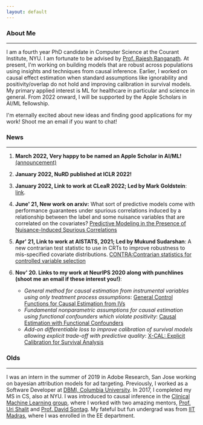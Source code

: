 ```yaml
---
layout: default
---
```


### About Me
* * *

I am a fourth year PhD candidate in Computer Science at the Courant Institute, NYU. I am fortunate to be advised by [Prof. Rajesh Ranganath](https://cims.nyu.edu/~rajeshr/).
At present, I'm working on building models that are robust across populations using insights and techniques from causal inference.
Earlier, I worked on causal effect estimation when standard assumptions like ignorability and positivity/overlap do not hold and improving calibration in survival models.
My primary applied interest is ML for healthcare in particular and science in general.
From 2022 onward, I will be supported by the Apple Scholars in AI/ML fellowship.


I'm eternally excited about new ideas and finding good applications for my work! Shoot me an email if you want to chat!

### News 
* * * 
  1. **March 2022, Very happy to be named an Apple Scholar in AI/ML!** [(announcement)](https://machinelearning.apple.com/updates/apple-scholars-aiml-2022)  
  
  3. **January 2022, NuRD published at ICLR 2022!**   
  
  4. **January 2022, Link to work at CLeaR 2022; Led by Mark Goldstein**: [link](https://arxiv.org/abs/2112.00881).   
  
  7. **June' 21, New work on arxiv:** What sort of predictive models come with performance guarantees under spurious correlations induced by a relationship between the label and some nuisance variables that are correlated on the covariates? [Predictive Modeling in the Presence of Nuisance-Induced Spurious Correlations](https://arxiv.org/abs/2107.00520)   

  8. **Apr' 21, Link to work at AISTATS, 2021; Led by Mukund Sudarshan**: A new contrarian test statistic to use in CRTs to improve robustness to mis-specified covariate distributions. [CONTRA:Contrarian statistics for controlled variable selection](http://proceedings.mlr.press/v130/sudarshan21a.html)

  9. **Nov' 20. Links to my work at NeurIPS 2020 along with punchlines (shoot me an email if these interest you!)**:  
      - *General method for causal estimation from instrumental variables using only treatment process assumptions*: [General Control Functions for Causal Estimation from IVs](https://papers.nips.cc/paper/2020/hash/604f2c31e67034642b288d76a8df11d5-Abstract.html) 
      - *Fundamental nonparametric assumptions for causal estimation using functional confounders which violate positivity*:  [Causal Estimation with Functional Confounders
](https://papers.nips.cc/paper/2020/hash/36dcd524971019336af02550264b8a08-Abstract.html) 
      - *Add-on differentiable loss to improve calibration of survival models allowing explicit trade-off with predictive quality*: [X-CAL: Explicit Calibration for Survival Analysis
](https://papers.nips.cc/paper/2020/hash/d4a93297083a23cc099f7bd6a8621131-Abstract.html) 

<!-- 1. Sept'20. 3 papers at NeurIPS 2020 including [GCFN](https://arxiv.org/abs/1907.03451). New versions coming soon.
1. Sept'20. Helping out a bit with the [ML4H](https://ml4health.github.io/2020/) workshop. Submit all your recent amazing healthcare papers!
1. July'20. Qualified. Slides coming.
1. July'19. [Generalized Control Functions via Variational Decoupling ](https://arxiv.org/abs/1907.03451) up on arXiv.
2. Oct'18. [Removing Hidden Confounding by Experimental Grounding](https://papers.nips.cc/paper/8286-removing-hidden-confounding-by-experimental-grounding) in NeurIPS 2018. -->

### Olds

* * *

I was an intern in the summer of 2019 in Adobe Research, San Jose working on bayesian attribution models for ad targeting. Previously, I worked as a Software Developer at [DBMI, Columbia University](https://www.dbmi.columbia.edu/). In 2017, I completed my MS in CS, also at NYU. I was introduced to causal inference in the [Clinical Machine Learning group](clinicalml.org), where I worked with two amazing mentors, [Prof. Uri Shalit](https://web.iem.technion.ac.il/en/people/userprofile/urishalit.html) and [Prof. David Sontag](https://people.csail.mit.edu/dsontag/). My fateful but fun undergrad was from [IIT Madras](https://www.iitm.ac.in), where I was enrolled in the EE department.

<!-- ## Header 2

> This is a blockquote following a header.
>
> When something is important enough, you do it even if the odds are not in your favor.

### Header 3

```js
// Javascript code with syntax highlighting.
var fun = function lang(l) {
  dateformat.i18n = require('./lang/' + l)
  return true;
}
```

```ruby
# Ruby code with syntax highlighting
GitHubPages::Dependencies.gems.each do |gem, version|
  s.add_dependency(gem, "= #{version}")
end
``` -->

<!-- #### Header 4

*   This is an unordered list following a header.
*   This is an unordered list following a header.
*   This is an unordered list following a header.

##### Header 5

1.  This is an ordered list following a header.
2.  This is an ordered list following a header.
3.  This is an ordered list following a header. -->

<!-- ###### Header 6

| head1        | head two          | three |
|:-------------|:------------------|:------|
| ok           | good swedish fish | nice  |
| out of stock | good and plenty   | nice  |
| ok           | good `oreos`      | hmm   |
| ok           | good `zoute` drop | yumm  | -->

<!-- ### There's a horizontal rule below this.

* * *

### Here is an unordered list:

*   Item foo
*   Item bar
*   Item baz
*   Item zip -->

<!-- ### And an ordered list:

1.  Item one
1.  Item two
1.  Item three
1.  Item four -->

<!-- ### And a nested list:

- level 1 item
  - level 2 item
  - level 2 item
    - level 3 item
    - level 3 item
- level 1 item
  - level 2 item
  - level 2 item
  - level 2 item
- level 1 item
  - level 2 item
  - level 2 item
- level 1 item -->

<!-- ### Small image

![Octocat](https://github.githubassets.com/images/icons/emoji/octocat.png)

### Large image

![Branching](https://guides.github.com/activities/hello-world/branching.png) -->


<!-- ### Definition lists can be used with HTML syntax.

<dl>
<dt>Name</dt>
<dd>Godzilla</dd>
<dt>Born</dt>
<dd>1952</dd>
<dt>Birthplace</dt>
<dd>Japan</dd>
<dt>Color</dt>
<dd>Green</dd>
</dl>

```
Long, single-line code blocks should not wrap. They should horizontally scroll if they are too long. This line should be long enough to demonstrate this.
```

```
The final element.
``` -->
